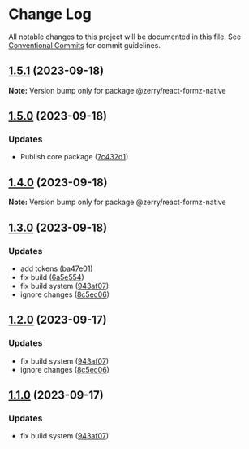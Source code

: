 # Change Log

All notable changes to this project will be documented in this file.
See [Conventional Commits](https://conventionalcommits.org) for commit guidelines.

## [1.5.1](https://github.com/ZerryStack/react-formz/compare/v1.5.0...v1.5.1) (2023-09-18)

**Note:** Version bump only for package @zerry/react-formz-native

## [1.5.0](https://github.com/ZerryStack/react-formz/compare/v1.4.0...v1.5.0) (2023-09-18)

### Updates

- Publish core package ([7c432d1](https://github.com/ZerryStack/react-formz/commit/7c432d1e6bcf57f2649a7d38437827b0429a9b79))

## [1.4.0](https://github.com/ZerryStack/react-formz/compare/v1.3.0...v1.4.0) (2023-09-18)

**Note:** Version bump only for package @zerry/react-formz-native

## [1.3.0](https://github.com/ZerryStack/react-formz/compare/v0.3.0-beta...v1.3.0) (2023-09-18)

### Updates

- add tokens ([ba47e01](https://github.com/ZerryStack/react-formz/commit/ba47e01a2feb6c703edbd17aa371ed5ff56bc983))
- fix build ([6a5e554](https://github.com/ZerryStack/react-formz/commit/6a5e5547c307930fc6269dc8b83aed542ac5e38c))
- fix build system ([943af07](https://github.com/ZerryStack/react-formz/commit/943af07f54a51e699d3ef1a74c1abfde8de10a7b))
- ignore changes ([8c5ec06](https://github.com/ZerryStack/react-formz/commit/8c5ec06724415f3e760ee65c7ce829f0dc9006f9))

## [1.2.0](https://github.com/ZerryStack/react-formz/compare/v0.3.0-beta...v1.2.0) (2023-09-17)

### Updates

- fix build system ([943af07](https://github.com/ZerryStack/react-formz/commit/943af07f54a51e699d3ef1a74c1abfde8de10a7b))
- ignore changes ([8c5ec06](https://github.com/ZerryStack/react-formz/commit/8c5ec06724415f3e760ee65c7ce829f0dc9006f9))

## [1.1.0](https://github.com/ZerryStack/react-formz/compare/v0.3.0-beta...v1.1.0) (2023-09-17)

### Updates

- fix build system ([943af07](https://github.com/ZerryStack/react-formz/commit/943af07f54a51e699d3ef1a74c1abfde8de10a7b))
